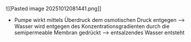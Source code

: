 ![[Pasted image 20251012081441.png]]
- Pumpe wirkt mittels Überdruck dem osmotischen Druck entgegen --> Wasser wird entgegen des Konzentrationsgradienten durch die semipermeable Membran gedrückt --> entsalzendes Wasser entsteht